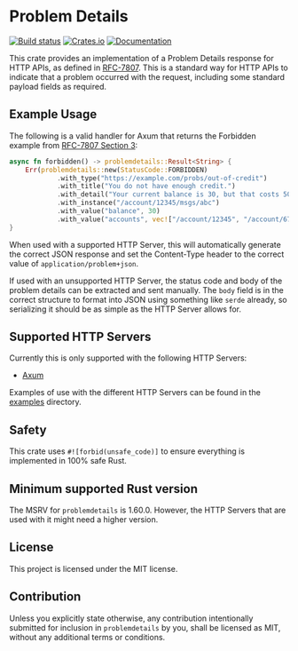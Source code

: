 # Problem Details

[![Build status](https://github.com/sazzer/problemdetails/actions/workflows/ci.yml/badge.svg?branch=main)](https://github.com/sazzer/problemdetails/actions/workflows/ci.yml)
[![Crates.io](https://img.shields.io/crates/v/problemdetails)](https://crates.io/crates/problemdetails)
[![Documentation](https://docs.rs/problemdetails/badge.svg)](https://docs.rs/problemdetails)

This crate provides an implementation of a Problem Details response for HTTP APIs, as defined in [RFC-7807](https://datatracker.ietf.org/doc/html/rfc7807). This is a standard way for HTTP APIs to indicate that a problem occurred with the request, including some standard payload fields as required.

## Example Usage

The following is a valid handler for Axum that returns the Forbidden example from [RFC-7807 Section 3](https://datatracker.ietf.org/doc/html/rfc7807#section-3):

```rust
async fn forbidden() -> problemdetails::Result<String> {
    Err(problemdetails::new(StatusCode::FORBIDDEN)
            .with_type("https://example.com/probs/out-of-credit")
            .with_title("You do not have enough credit.")
            .with_detail("Your current balance is 30, but that costs 50.")
            .with_instance("/account/12345/msgs/abc")
            .with_value("balance", 30)
            .with_value("accounts", vec!["/account/12345", "/account/67890"]))
}
```

When used with a supported HTTP Server, this will automatically generate the correct JSON response and set the Content-Type header to the correct value of `application/problem+json`.

If used with an unsupported HTTP Server, the status code and body of the problem details can be extracted and sent manually. The `body` field is in the correct structure to format into JSON using something like `serde` already, so serializing it should be as simple as the HTTP Server allows for.

## Supported HTTP Servers

Currently this is only supported with the following HTTP Servers:

- [Axum](https://crates.io/crates/axum)

Examples of use with the different HTTP Servers can be found in the [examples](https://github.com/sazzer/problemdetails/tree/main/examples) directory.

## Safety

This crate uses `#![forbid(unsafe_code)]` to ensure everything is implemented in 100% safe Rust.

## Minimum supported Rust version

The MSRV for `problemdetails` is 1.60.0. However, the HTTP Servers that are used with it might need a higher version.

## License

This project is licensed under the MIT license.

## Contribution

Unless you explicitly state otherwise, any contribution intentionally submitted for inclusion in `problemdetails` by you, shall be licensed as MIT, without any additional terms or conditions.
